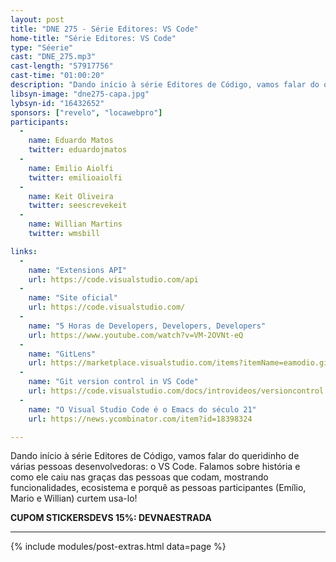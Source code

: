 ```yaml
---
layout: post
title: "DNE 275 - Série Editores: VS Code"
home-title: "Série Editores: VS Code"
type: "Séerie"
cast: "DNE_275.mp3"
cast-length: "57917756"
cast-time: "01:00:20"
description: "Dando início à série Editores de Código, vamos falar do queridinho de várias pessoas desenvolvedoras: o VS Code. Falamos sobre história e como ele caiu nas graças das pessoas que codam, mostrando funcionalidades, ecosistema e porquê as pessoas participantes (Emílio, Mario e Willian) curtem usa-lo!"
libsyn-image: "dne275-capa.jpg"
lybsyn-id: "16432652"
sponsors: ["revelo", "locawebpro"]
participants:
  -
    name: Eduardo Matos
    twitter: eduardojmatos
  -
    name: Emilio Aiolfi
    twitter: emilioaiolfi
  -
    name: Keit Oliveira
    twitter: seescrevekeit
  -
    name: Willian Martins
    twitter: wmsbill

links:
  -
    name: "Extensions API"
    url: https://code.visualstudio.com/api
  -
    name: "Site oficial"
    url: https://code.visualstudio.com/
  -
    name: "5 Horas de Developers, Developers, Developers"
    url: https://www.youtube.com/watch?v=VM-2OVNt-eQ
  -
    name: "GitLens"
    url: https://marketplace.visualstudio.com/items?itemName=eamodio.gitlens
  -
    name: "Git version control in VS Code"
    url: https://code.visualstudio.com/docs/introvideos/versioncontrol
  -
    name: "O Visual Studio Code é o Emacs do século 21"
    url: https://news.ycombinator.com/item?id=18398324

---
```


Dando início à série Editores de Código, vamos falar do queridinho de várias pessoas desenvolvedoras: o VS Code. Falamos sobre história e como ele caiu nas graças das pessoas que codam, mostrando funcionalidades, ecosistema e porquê as pessoas participantes (Emílio, Mario e Willian) curtem usa-lo!

<strong>CUPOM STICKERSDEVS 15%: DEVNAESTRADA</strong>

---

{% include modules/post-extras.html data=page %}
